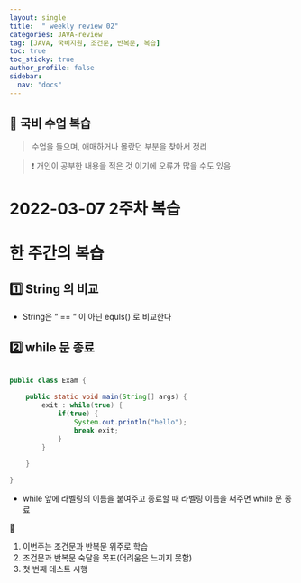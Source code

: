 ```yaml
---
layout: single
title:  " weekly review 02"
categories: JAVA-review
tag: [JAVA, 국비지원, 조건문, 반복문, 복습]
toc: true
toc_sticky: true
author_profile: false
sidebar:
  nav: "docs"
---
```


## 📆 국비 수업 복습 

<!--Quote-->
> 수업을 들으며, 애매하거나 몰랐던 부분을 찾아서 정리

> ❗ 개인이 공부한 내용을 적은 것 이기에 오류가 많을 수도 있음 


# 2022-03-07 2주차 복습

# 한 주간의 복습

## **1️⃣** String 의 비교

- String은 “ == “ 이 아닌 equls() 로 비교한다

## **2️⃣ while 문 종료**

```java

public class Exam {

	public static void main(String[] args) {
		exit : while(true) {
			if(true) {
				System.out.println("hello");
				break exit;
			}
		}
		
	}

}
```

- while 앞에 라벨링의 이름을 붙여주고 종료할 때 라벨링 이름을 써주면 while 문 종료

📒
1. 이번주는 조건문과 반복문 위주로 학습
2. 조건문과 반복문 숙달을 목표(어려움은 느끼지 못함) 
3. 첫 번째 테스트 시행